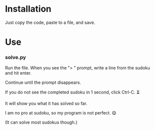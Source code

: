 # Installation

Just copy the code, paste to a file, and save.

# Use

### solve.py
Run the file. When you see the "> " prompt, write a line from the sudoku and hit enter.

Continue until the prompt disappears.

If you do not see the completed sudoku in 1 second, click Ctrl-C. ⏳

It will show you what it has solved so far.

I am no pro at sudoku, so my program is not perfect. 😋

(It can solve most sudokus though.)
